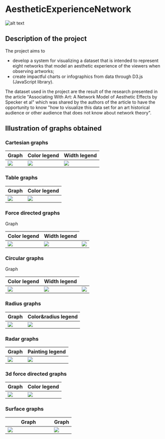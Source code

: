 # AestheticExperienceNetwork

![alt text](https://github.com/bertonfederico/AestheticExperienceNetwork/blob/eaa98664baccc1488522df325fbf222fbaa9d960/screenshot/first_page.png)

## Description of the project
The project aims to
- develop a system for visualizing a dataset that is intended to represent eight networks that model an aesthetic experience of the viewers when observing artworks;
- create impactful charts or infographics from data through D3.js (JavaScript library).

The dataset used in the project are the result of the research presented in the article "Associating With Art: A Network Model of Aesthetic Effects by Specker et al" which was shared by the authors of the article to have the opportunity to know "how to visualize this data set for an art historical audience or other audience that does not know about network theory".

## Illustration of graphs obtained
### Cartesian graphs
<table align="center">
	<thead><tr>
		<th>Graph</th>
		<th>Color legend</th>
		<th>Width legend</th>
	</tr></thead>
	<tbody><tr>
		<td><img src="https://github.com/bertonfederico/AestheticExperienceNetwork/blob/d5c29f89259dde101c39c9b81319b43471b95b27/screenshot/graph/1_cartesianGraphs.png" /></td>
		<td><img src="https://github.com/bertonfederico/AestheticExperienceNetwork/blob/d5c29f89259dde101c39c9b81319b43471b95b27/screenshot/legend/1_0_legend.png" /></td>
		<td><img src="https://github.com/bertonfederico/AestheticExperienceNetwork/blob/d5c29f89259dde101c39c9b81319b43471b95b27/screenshot/legend/1_1_legend.png" /></td>
	</tr></tbody>
</table>


### Table graphs
<table align="center">
	<thead><tr>
		<th>Graph</th>
		<th>Color legend</th>
	</tr></thead>
	<tbody><tr>
		<td><img src="https://github.com/bertonfederico/AestheticExperienceNetwork/blob/8b44a23f9c5ace2ad0d953cf68a4805f7b9fb107/screenshot/graph/2_tableGraphs.png"/></td>
		<td><img src="https://github.com/bertonfederico/AestheticExperienceNetwork/blob/a6358d8da36717c54eca951eca3f508b54ba715b/screenshot/legend/2_legend.png"/></td>
	</tr></tbody>
</table>


### Force directed graphs
<table align="center">
	<thead><tr>
		<th">Graph</th>
		<th>Color legend</th>
		<th>Width legend</th>
	</tr></thead>
	<tbody><tr>
		<td><img src="https://github.com/bertonfederico/AestheticExperienceNetwork/blob/8b44a23f9c5ace2ad0d953cf68a4805f7b9fb107/screenshot/graph/3_forceDirectedGraphs.png"/></td>
		<td><img src="https://github.com/bertonfederico/AestheticExperienceNetwork/blob/a6358d8da36717c54eca951eca3f508b54ba715b/screenshot/legend/3_0_legend.png"/></td>
		<td><img src="https://github.com/bertonfederico/AestheticExperienceNetwork/blob/a6358d8da36717c54eca951eca3f508b54ba715b/screenshot/legend/3_1_legend.png"/></td>
	</tr></tbody>
</table>


### Circular graphs
<table align="center">
	<thead><tr>
		<th">Graph</th>
		<th>Color legend</th>
		<th>Width legend</th>
	</tr></thead>
	<tbody><tr>
		<td><img src="https://github.com/bertonfederico/AestheticExperienceNetwork/blob/8b44a23f9c5ace2ad0d953cf68a4805f7b9fb107/screenshot/graph/4_circularGraphs.png"/></td>
		<td><img src="https://github.com/bertonfederico/AestheticExperienceNetwork/blob/a6358d8da36717c54eca951eca3f508b54ba715b/screenshot/legend/4_0_legend.png"/></td>
		<td><img src="https://github.com/bertonfederico/AestheticExperienceNetwork/blob/a6358d8da36717c54eca951eca3f508b54ba715b/screenshot/legend/4_1_legend.png"/></td>
	</tr></tbody>
</table>


### Radius graphs
<table align="center">
	<thead><tr>
		<th>Graph</th>
		<th>Color&radius legend</th>
	</tr></thead>
	<tbody><tr>
		<td><img src="https://github.com/bertonfederico/AestheticExperienceNetwork/blob/8b44a23f9c5ace2ad0d953cf68a4805f7b9fb107/screenshot/graph/5_radarGraphs.png"/></td>
		<td><img src="https://github.com/bertonfederico/AestheticExperienceNetwork/blob/a6358d8da36717c54eca951eca3f508b54ba715b/screenshot/legend/5_legend.png"/></td>
	</tr></tbody>
</table>


### Radar graphs
<table align="center">
	<thead><tr>
		<th>Graph</th>
		<th>Painting legend</th>
	</tr></thead>
	<tbody><tr>
		<td><img src="https://github.com/bertonfederico/AestheticExperienceNetwork/blob/8b44a23f9c5ace2ad0d953cf68a4805f7b9fb107/screenshot/graph/6_radius%20Graphs.png"/></td>
		<td><img src="https://github.com/bertonfederico/AestheticExperienceNetwork/blob/8b44a23f9c5ace2ad0d953cf68a4805f7b9fb107/screenshot/legend/6_legend.png"/></td>
	</tr></tbody>
</table>


### 3d force directed graphs
<table align="center">
	<thead><tr>
		<th>Graph</th>
		<th>Color legend</th>
	</tr></thead>
	<tbody><tr>
		<td><img src="https://github.com/bertonfederico/AestheticExperienceNetwork/blob/8b44a23f9c5ace2ad0d953cf68a4805f7b9fb107/screenshot/graph/7_3dForceDirectedGraphs.png"/></td>
		<td><img src="https://github.com/bertonfederico/AestheticExperienceNetwork/blob/a6358d8da36717c54eca951eca3f508b54ba715b/screenshot/legend/7_legend.png"/></td>
	</tr></tbody>
</table>


### Surface graphs
<table align="center">
	<thead><tr>
		<th style="width:70%">Graph</th>
		<th style="width:30%">Graph</th>
	</tr></thead>
	<tbody><tr>
		<td><img src="https://github.com/bertonfederico/AestheticExperienceNetwork/blob/10c29ca8ddcd4e7214f0fa7831a2b8d38232edde/screenshot/graph/8_surfaceGraphs.png"/></td>
		<td><img src="https://github.com/bertonfederico/AestheticExperienceNetwork/blob/dcb54fe98daa65d6cdcc429a187f04bb898593d9/screenshot/legend/8_legend.png"/></td>
	</tr></tbody>
</table>
